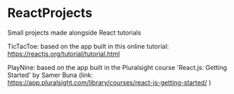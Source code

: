 # ReactProjects
Small projects made alongside React tutorials

TicTacToe: based on the app built in this online tutorial: https://reactjs.org/tutorial/tutorial.html

PlayNine: based on the app built in the Pluralsight course 'React.js: Getting Started' by Samer Buna (link: https://app.pluralsight.com/library/courses/react-js-getting-started/ )

